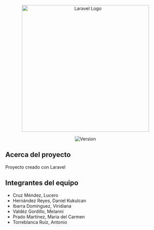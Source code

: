 <p align="center"><a href="https://laravel.com" target="_blank"><img src="https://raw.githubusercontent.com/laravel/art/master/logo-lockup/5%20SVG/2%20CMYK/1%20Full%20Color/laravel-logolockup-cmyk-red.svg" width="400" alt="Laravel Logo"></a></p>

<p align="center">
<img src="https://img.shields.io/badge/Version-0.7.5-green" alt="Version">
</p>

## Acerca del proyecto

Proyecto creado con Laravel

## Integrantes del equipo

- Cruz Méndez, Lucero
- Hernández Reyes, Daniel Kukulcan
- Ibarra Domínguez, Viridiana
- Valdéz Gordillo, Melanni
- Prado Martínez, Maria del Carmen
- Torreblanca Ruiz, Antonio